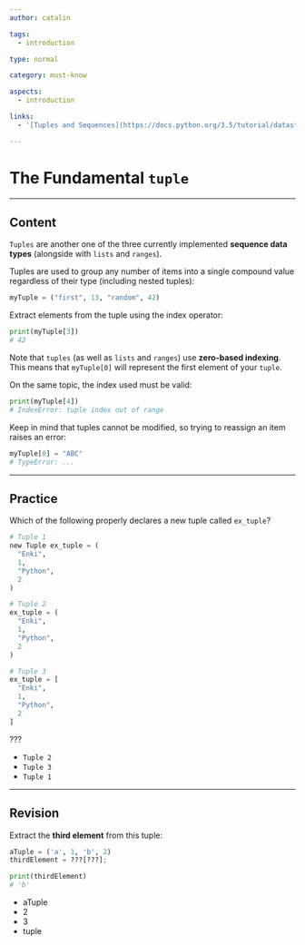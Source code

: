 ```yaml
---
author: catalin

tags:
  - introduction

type: normal

category: must-know

aspects:
  - introduction

links:
  - '[Tuples and Sequences](https://docs.python.org/3.5/tutorial/datastructures.html#tuples-and-sequences){website}'

---
```


# The Fundamental `tuple`

---
## Content

`Tuples` are another one of the three currently implemented **sequence data types** (alongside with `lists` and `ranges`).

Tuples are used to group any number of items into a single compound value regardless of their type (including nested tuples):
```python
myTuple = ("first", 13, "random", 42)
```

Extract elements from the tuple using the index operator:
```python
print(myTuple[3])
# 42
```

Note that `tuples` (as well as `lists` and `ranges`) use **zero-based indexing**. This means that `myTuple[0]` will represent the first element of your `tuple`. 

On the same topic, the index used must be valid:
```python
print(myTuple[4])
# IndexError: tuple index out of range
```

Keep in mind that tuples cannot be modified, so trying to reassign an item raises an error:
```python
myTuple[0] = "ABC"
# TypeError: ...
```

---
## Practice

Which of the following properly declares a new tuple called `ex_tuple`?

```python
# Tuple 1
new Tuple ex_tuple = (
  "Enki",
  1, 
  "Python", 
  2
)

# Tuple 2
ex_tuple = (
  "Enki",
  1,
  "Python",
  2
)

# Tuple 3
ex_tuple = [
  "Enki",
  1,
  "Python",
  2
]
```

???

* `Tuple 2`
* `Tuple 3`
* `Tuple 1`

---
## Revision

Extract the **third element** from this tuple:

```py
aTuple = ('a', 1, 'b', 2)
thirdElement = ???[???];

print(thirdElement)
# 'b'
```

* aTuple
* 2
* 3
* tuple